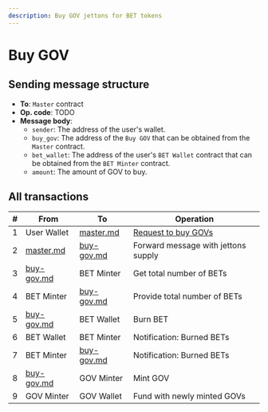 ```yaml
---
description: Buy GOV jettons for BET tokens
---
```


# Buy GOV

## Sending message structure

* **To**: `Master` contract
* **Op. code**: TODO
* **Message body**:
    * `sender`: The address of the user's wallet.
    * `buy_gov`: The address of the `Buy GOV` that can be obtained from the `Master` contract.
    * `bet_wallet`: The address of the user's `BET Wallet` contract that can be obtained from the `BET Minter` contract.
    * `amount`: The amount of GOV to buy.

## All transactions

| # | From                                            | To                                              | Operation                                                        |
|---|-------------------------------------------------|-------------------------------------------------|------------------------------------------------------------------|
| 1 | User Wallet                                     | [master.md](../contracts/master.md "mention")   | [Request to buy GOVs](../contracts/master.md#message-forwarding) |
| 2 | [master.md](../contracts/master.md "mention")   | [buy-gov.md](../contracts/buy-gov.md "mention") | Forward message with jettons supply                              |
| 3 | [buy-gov.md](../contracts/buy-gov.md "mention") | BET Minter                                      | Get total number of BETs                                         |
| 4 | BET Minter                                      | [buy-gov.md](../contracts/buy-gov.md "mention") | Provide total number of BETs                                     |
| 5 | [buy-gov.md](../contracts/buy-gov.md "mention") | BET Wallet                                      | Burn BET                                                         |
| 6 | BET Wallet                                      | BET Minter                                      | Notification: Burned BETs                                        |
| 7 | BET Minter                                      | [buy-gov.md](../contracts/buy-gov.md "mention") | Notification: Burned BETs                                        |
| 8 | [buy-gov.md](../contracts/buy-gov.md "mention") | GOV Minter                                      | Mint GOV                                                         |
| 9 | GOV Minter                                      | GOV Wallet                                      | Fund with newly minted GOVs                                      |
